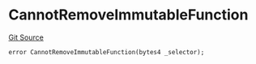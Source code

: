 # CannotRemoveImmutableFunction
[Git Source](https://github.com/thrackle-io/tron/blob/38ad28ed586c360d4509e485bd378da51297351d/src/client/token/handler/diamond/HandlerDiamondLib.sol)


```solidity
error CannotRemoveImmutableFunction(bytes4 _selector);
```

